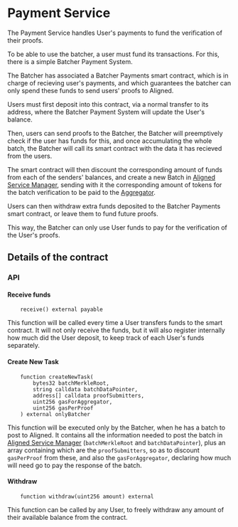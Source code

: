 # Payment Service

The Payment Service handles User's payments to fund the verification of their proofs. 

To be able to use the batcher, a user must fund its transactions. For this, there is a simple Batcher Payment System.

The Batcher has associated a Batcher Payments smart contract, which is in charge of recieving user's payments, and which guarantees the batcher can only spend these funds to send users' proofs to Aligned.

Users must first deposit into this contract, via a normal transfer to its address, where the Batcher Payment System will update the User's balance.

Then, users can send proofs to the Batcher, the Batcher will preemptively check if the user has funds for this, and once accumulating the whole batch, the Batcher will call its smart contract with the data it has recieved from the users.

The smart contract will then discount the corresponding amount of funds from each of the senders' balances, and create a new Batch in [Aligned Service Manager](./3_service_manager_contract.md), sending with it the corresponding amount of tokens for the batch verification to be paid to the [Aggregator](./5_aggregator.md).

Users can then withdraw extra funds deposited to the Batcher Payments smart contract, or leave them to fund future proofs.

This way, the Batcher can only use User funds to pay for the verification of the User's proofs.

## Details of the contract

### API

#### Receive funds

```solidity
    receive() external payable
```

This function will be called every time a User transfers funds to the smart contract. It will not only receive the funds, but it will also register internally how much did the User deposit, to keep track of each User's funds separately. 


#### Create New Task

```solidity
    function createNewTask(
        bytes32 batchMerkleRoot,
        string calldata batchDataPointer,
        address[] calldata proofSubmitters,
        uint256 gasForAggregator,
        uint256 gasPerProof
    ) external onlyBatcher
```

This function will be executed only by the Batcher, when he has a batch to post to Aligned. It contains all the information needed to post the batch in [Aligned Service Manager](./3_service_manager_contract.md) (`batchMerkleRoot` and `batchDataPointer`), plus an array containing which are the `proofSubmitters`, so as to discount `gasPerProof` from these, and also the `gasForAggregator`, declaring how much will need go to pay the response of the batch.

#### Withdraw

```solidity
    function withdraw(uint256 amount) external
```

This function can be called by any User, to freely withdraw any amount of their available balance from the contract.
